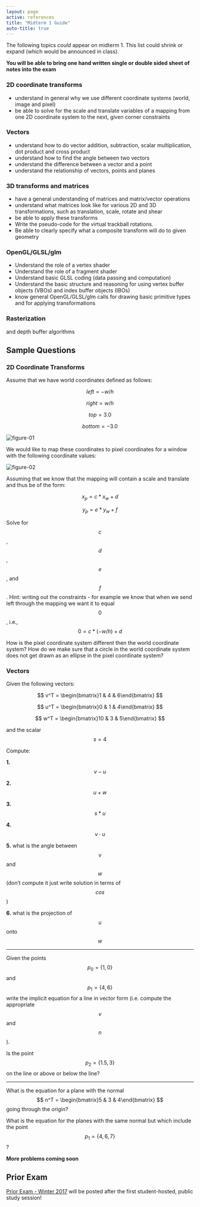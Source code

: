 ```yaml
---
layout: page
active: references
title: "Midterm 1 Guide"
auto-title: true
---
```



The following topics *could* appear on midterm 1.
This list could shrink or expand (which would be announced in class).

**You will be able to bring one hand written single or double sided sheet of notes into the exam**


### 2D coordinate transforms

- understand in general why we use different coordinate systems (world, image and pixel)
- be able to solve for the scale and translate variables of a mapping from one 2D coordinate system to the next, given corner constraints


### Vectors

- understand how to do vector addition, subtraction, scalar multiplication, dot product and cross product
- understand how to find the angle between two vectors
- understand the difference between a vector and a point
- understand the relationship of vectors, points and planes


### 3D transforms and matrices

- have a general understanding of matrices and matrix/vector operations
- understand what matrices look like for various 2D and 3D transformations, such as translation, scale, rotate and shear
- be able to apply these transforms
- Write the pseudo-code for the virtual trackball rotations.
- Be able to clearly specify what a composite transform will do to given geometry


### OpenGL/GLSL/glm

- Understand the role of a vertex shader
- Understand the role of a fragment shader
- Understand basic GLSL coding (data passing and computation)
- Understand the basic structure and reasoning for using vertex buffer objects (VBOs) and index buffer objects (IBOs)
- know general OpenGL/GLSL/glm calls for drawing basic primitive types and for applying transformations


### Rasterization

and depth buffer algorithms


## Sample Questions


### 2D Coordinate Transforms

Assume that we have world coordinates defined as follows:

$$ left = -w/h $$

$$ right= w/h $$

$$ top = 3.0 $$

$$ bottom = -3.0 $$

![figure-01](midterm-1-figure-1.svg)

We would like to map these coordinates to pixel coordinates for a window with the following coordinate values:

![figure-02](midterm-1-figure-2.svg)

Assuming that we know that the mapping will contain a scale and translate and thus be of the form:

$$ x_p = c*x_w + d $$

$$ y_p = e*y_w + f $$

Solve for $$c$$, $$d$$, $$e$$, and $$f$$.
Hint: writing out the constraints -
for example we know that when we send left through the mapping we want it to equal $$0$$,
i.e., $$ 0 = c*(-w/h) + d $$

How is the pixel coordinate system different then the world coordinate system?
How do we make sure that a circle in the world coordinate system does not get drawn as an ellipse in the pixel coordinate system?


### Vectors

Given the following vectors:

$$ v^T = \begin{bmatrix}1 & 4 & 6\end{bmatrix} $$

$$ u^T = \begin{bmatrix}0 & 1 & 4\end{bmatrix} $$

$$ w^T = \begin{bmatrix}10 & 3 & 5\end{bmatrix} $$

and the scalar $$ s = 4 $$

Compute:

**1.** $$ v - u $$

**2.** $$ u + w $$

**3.** $$ s * u $$

**4.** $$ v \cdot u $$

**5.** what is the angle between $$v$$ and $$w$$ (don’t compute it just write solution in terms of $$cos$$)

**6.** what is the projection of $$u$$ onto $$w$$

---

Given the points $$ p_0 = \{ 1,  0 \} $$ and $$ p_1 = \{4, 6\} $$
write the implicit equation for a line in vector form (i.e. compute the appropriate $$v$$ and $$n$$).

Is the point $$ p_2 = \{ 1.5, 3 \} $$ on the line or above or below the line?

---

What is the equation for a plane with the normal $$ n^T = \begin{bmatrix}5 & 3 & 4\end{bmatrix} $$ going through the origin?

What is the equation for the planes with the same normal but which include the point $$ p_1 = \{ 4, 6, 7 \} $$?


**More problems coming soon**


## Prior Exam

[Prior Exam - Winter 2017](midterm1_W17.pdf) will be posted after the first student-hosted, public study session!


